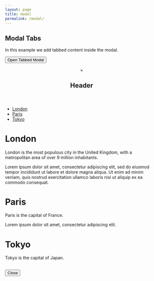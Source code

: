 ```yaml
---
layout: page
title: modal
permalink: /modal/
---
```

<!-- horizontal icon bar for fast navigation -->
<div class="icon-bar">
  <a class="active" href="#"><i class="fa fa-home"></i></a> 
  <a href="#"><i class="fa fa-search"></i></a> 
  <a href="#"><i class="fa fa-envelope"></i></a> 
  <a href="#"><i class="fa fa-globe"></i></a>
  <a href="#"><i class="fa fa-bolt" aria-hidden="true"></i></a> 
</div>
<!-- end of horizontal icon bar for fast navigation -->
<div class="w3-container">
<h2>Modal Tabs</h2>
<p>In this example we add tabbed content inside the modal.</p>

<button onclick="document.getElementById('id01').style.display='block'" class="w3-btn">Open Tabbed Modal</button>

<div id="id01" class="w3-modal">
 <div class="w3-modal-content w3-card-4 w3-animate-zoom">
  <header class="w3-container w3-blue"> 
   <span onclick="document.getElementById('id01').style.display='none'" 
   class="w3-closebtn w3-padding-top">&times;</span>
   <h2>Header</h2>
  </header>

  <ul class="w3-pagination w3-white w3-border-bottom" style="width:100%;">
   <li><a href="#" class="tablink" onclick="openCity(event, 'London')">London</a></li>
   <li><a href="#" class="tablink" onclick="openCity(event, 'Paris')">Paris</a></li>
   <li><a href="#" class="tablink" onclick="openCity(event, 'Tokyo')">Tokyo</a></li>
  </ul>

  <div id="London" class="w3-container city">
   <h1>London</h1>
   <p>London is the most populous city in the United Kingdom, with a metropolitan area of over 9 million inhabitants.</p>
   <p>Lorem ipsum dolor sit amet, consectetur adipiscing elit, sed do eiusmod tempor incididunt ut labore et dolore magna aliqua. Ut enim ad minim veniam, quis nostrud exercitation ullamco laboris nisi ut aliquip ex ea commodo consequat.</p>
  </div>

  <div id="Paris" class="w3-container city">
   <h1>Paris</h1>
   <p>Paris is the capital of France.</p>
   <p>Lorem ipsum dolor sit amet, consectetur adipiscing elit.</p>
  </div>

  <div id="Tokyo" class="w3-container city">
   <h1>Tokyo</h1>
   <p>Tokyo is the capital of Japan.</p><br>
  </div>

  <div class="w3-container w3-light-grey w3-padding">
   <button class="w3-btn w3-right w3-white w3-border" 
   onclick="document.getElementById('id01').style.display='none'">Close</button>
  </div>
 </div>
</div>

</div>

<script>
document.getElementsByClassName("tablink")[0].click();

function openCity(evt, cityName) {
  var i, x, tablinks;
  x = document.getElementsByClassName("city");
  for (i = 0; i < x.length; i++) {
    x[i].style.display = "none";
  }
  tablinks = document.getElementsByClassName("tablink");
  for (i = 0; i < x.length; i++) {
    tablinks[i].classList.remove("w3-light-grey");
  }
  document.getElementById(cityName).style.display = "block";
  evt.currentTarget.classList.add("w3-light-grey");
}
</script>
